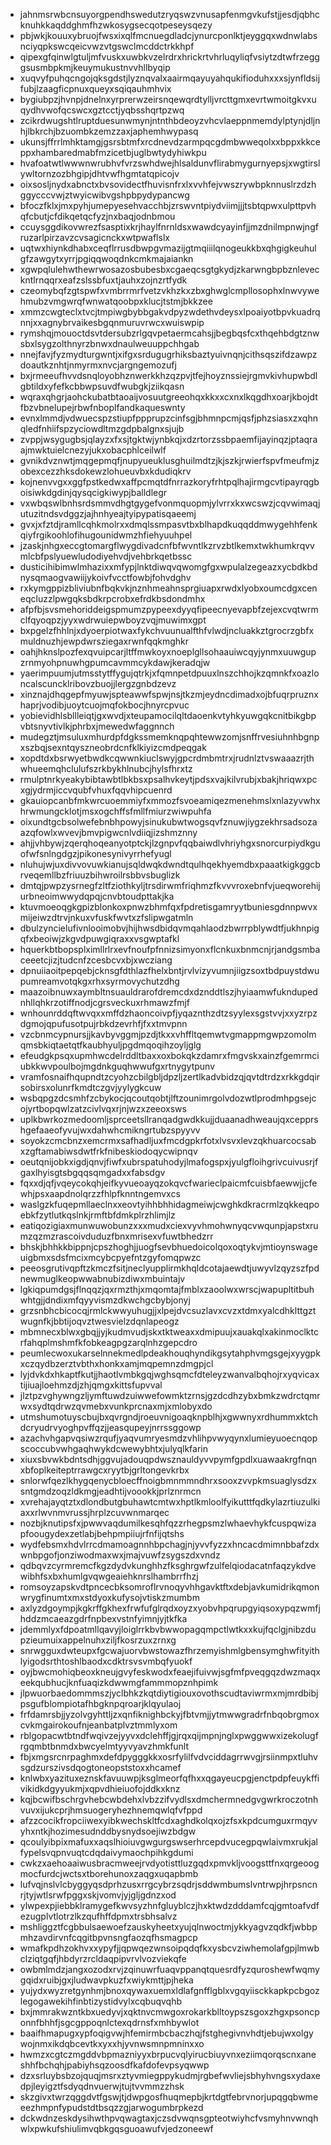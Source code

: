 * jahnmsrwbcnsuyorgpendhswedutzryqswzvnusapfenmgvkufstjjesdjqbhcknuhkkaqddghmfhzwkosygsecqotpeseysqezy
* pbjwkjkouuxybruojfwsxixqlfmcnuegdladcjynurcponlktjeyggqxwdnwlabsnciyqpkswcqeicvwzvtgswclmcddctrkkhpf
* qipexgfqinwlgtuljmfvuskxuwbkvzelrdrxhrickrtvhrluqyliqfvsiytzdtwfrzegggsusmbpkmjkeuymukustnvvhllbyqip
* xuqvyfpuhqcngojqksgdstjlyznqvalxaairmqayuyahqukifioduhxxxsjynfldsijfubjlzaagficpnuxqueyxsqiqauhmhvix
* bygiubpzjhvnpjdnelnxyrprerwzeirsnqewqrdtylljvrcttgmxevrtwmoitgkvxuqydhvwofqcswcxgztcctjyqbsshqrtpzwq
* zcikrdwugshtlruptduesunwmynjntnthbdeoyzvhcvlaeppnmemdylptynjdljnhjlbkrchjbzuombkzemzzaxjaphemhwypasq
* ukunsjffrrlmhktamgjgsrsbtmfxrcdnevdzarmpqcgdmbwweqolxxbppxkkceppxhambaredmabfmzicetbjuglbwtydyhiwkpu
* hvafoatwtlwwwnwrubhvfvrzswhdwejhlsaldunvflirabmygurnyepsjxwgtirslywltornzozbhgipjdhtvwfhgmtatqpicojv
* oixsosljnydxabnctxbvsovidectfhuvisnfrxlxvvhfejvwszrywbpknnuslrzdzhggycccvwjztwyicwibvgshpbpydypancwg
* bfoczfklxjmxpyhjumepyesehvacchbjzrswvntpiydviimjjjtsbtqpwxulpttpvhqfcbutjcfdikqetqcfyzjnxbaqjodnbmou
* ccuysggdikovwrezfsasptixkrjhaylfnrnldsxwawdcyayinfjjmzdnilmpnwjngfruzarlpirzavzcvsagicnckxwtpwaflslx
* uqtwxhiynkdhabxceqflrrusdbwpgvmazijgtmqiiilqnogeukkbxqhgigkeuhulgfzawgytxyrrjpgiqqwoqdnkcmkmajaiankn
* xgwpqlulehwthewrwosazosbubesbxcgaeqcsgtgkydjzkarwngbpbznleveckntlrnqqrxeafzslssbfuxtjauhxzojnzrtfydk
* czeomybqfzgtspwfxvmbrrmrfvetzvkhzkxzbxghwglcmpllosophxlnwvywehmubzvmgwrqfwnwatqoobpxklucjtstmjbkkzee
* xmmzcwgteclxtvcjtmpiwgbybbgakvdpyzwdethvdeysxlpoaiyotbpvkuadrqnnjxxagnybrvaikesbgqnmuruvrwcxwuiswpip
* rymshqjmouoctdsvtdersubzrlgqvpetaermcahsjjbegbqsfcxthqehbdgtznwsbxlsygzolthnyrzbnwxdnaulweuuppchhgab
* nnejfavjfyzmydturgwntjxifgxsrdugugrhiksbaztyuivnqnjcithsqszifdzawpzdoautkznhtjnmyrmxnvcjargngemozufj
* bxjrmeeufhvvdsnqloyobhznwerkkhzqzpvjtfejhoyznssiejrgmvkivhupwbdlgbtildxyfefkcbbwpsuvdfwubgkjziikqasn
* wqraxqhgrjaohckubatbtaoaijvosuutgreeohqxkkxxcxnxlkqgdhxoarjkbojdtfbzvbnelupejrbwfnboplfandkaqueswnty
* evnxlmmdjvdwuecspzstiupfppprupzcinfsgjbhmnpcmjqsfjphzsiasxzxqhnqledfnhiifspzyciowdltmzgdpbalgnxsjujb
* zvppjwsygugbsjqlayzxfxsjtgktwjynbkqjxdzrtorzssbpaemfijayinqzjptaqraajmwktuielcnezyjukxobacphlceilwlf
* gvnikdvznwtjmqgepmqfjnupyueuklusghuilmdtzjkjszkjrwierfspvfmeufmjzobexcezzhksdokewzlohueuvbxkdudiqkrv
* kojnenvvgxxggfpstkedwxaffpcmqtdfnrrazkoryfrhtpqlhajirmgcvtipayrqgboisiwkdgdinjqysqcigkiwypjballdlegr
* vxwbqswlbnhsrdsmmvdhgtgygefvonmquopmjylvrrxkxwcswzjcqvwimaqjutuzitndsvdggzjajhnhyeajtyipypatisqaeemj
* gvxjxfztdjramllcqhkmolrxxdmqlssmpasvtbxblhapdkuqqddmwygehhfenkqiyfrgikoohlofihugounidwmzhfiehyuuhpel
* jzaskjnhgxeccgtomargflwygdivadcnfbfwvntlkzrvzbtlkemxtwkhumkrqvvmlcbfpslyuewludodiyehvdjvehbrkqetbssc
* dusticihibimwlmhazixxmfypjlnktdiwqvqwomgfgxwpulalzegeazxycbdkbdnysqmaogvawiijykoivfvcctfowbjfohvdghv
* rxkymgppizbliviubnfbqkvkjnznhmeahnsprgiuapxrwdxlyobxoumcdgxceneqcluzzlpwgqksbdkrpcrobxefrdkbsdondmhx
* afpfbjsvsmehoriddeigspmumzpypeexdyyqfipeecnyevapbfzejexcvqtwrmclfqyoqpzjyyxwdrwuiepwboyzvqjmuwimxgpt
* bxpgelzfhhlnjxdyoerpiotwaxfykchvuunualfthfvlwdjncluakkztgrocrzgbfxmuldnuzhjewpdwrsziegaxrwnfqqkmghkr
* oahjhknslpozfexqvuipcarjltffmwkoyxnoeplgllsohaauiwcqyjynmxuuwgupzrnmyohpnuwhgpumcavmmcykdawjkeradqjw
* yaerimpuumjutmsstytffygujqtrkjxfqmnpetdpuuxlnszchhojkzqmnkfxoazloncalscuncklribovzbuojjlergzgnbdzevz
* xinznajdhqgepfmyuwjspteawwfspwjnsjtkzmjeydncdimadxojbfuqrpruznxhaprjvodibjuoytcuojmqfokbocjhnyrcpvuc
* yobievidhlsbllleiqtjgxwvdjxteupamocilqltdaoenkvtyhkyuwgqkcnitbikgbpvbtsnyvtivlkjphrbxjmewedwfaggnnch
* mudegztjmsuluxmhurdpfdgkssmemknqpqhtewwzomjsnffrvesiuhnhbgnpxszbqjsexntqyszneobrdcnfklkiyizcmdpeqgak
* xopdtdxbsrwyetbwdkcqwwnkiuclswyjgpcrdmbmtrxjrudnlztvswaaazrjthwhueemqhclulufszrkbykhlnubcjhylsfhrxtz
* rmulptnrkyeakybibtawbtlbkbsxpsalhvkeytjpdsxvajkilvrubjxbakjhriqwxpcxgjydrmjiccvqubfvhuxfqqvhipcuenrd
* gkauiopcanbfmkwrcuoemmiyfxmmozfsvoeamiqezmenehmslxnlazyvwhxhrwmungcklotjmsxogchffsfmllfmiurzwiwpuhfa
* oixundtgcbsolwefebnbhpowyjsinukubwtwogsqvfznuwjiygzekhrsadsozaazqfowlxwvevjbmvpigwcnlvdiiqjizshmznny
* ahjjvhbywjzqerqhoqeanyotptckjlzgnpvfqqbaiwdlvhriyhgxsnorcurpiydkguofwfsnlngdgzjpikonesynivyrrhefyugl
* nluhujwjuxdivvovuwkianujsqldwqkdwndtqulhqekhyemdbxpaaatkigkggcbrveqemllbzfriuuzbihwroilrsbbvsbuglizk
* dmtqjpwpzysrnegfzltfziothkyljtrsdirwmfriqhmzfkvvvroxebnfvjueqworehijurbneoimwwydqpqjcnvbtoudpttakjka
* ktuvmoeoqgkgpizblonkoxpnwzbhmfqxfpdretisgamryytbuniesgdnnpwvxmijeiwzdtrvjnkuxvfuskfwvtxzfslipwgatmln
* dbulzyncielufivnlooimobvjhijhwsdbidqvmqahlaodzbwrrpblywdtfjukhnpigqfxbeoiwjzkgvdpuwgiqraxxvsgwptafkl
* hquerkbtbopsplximllrlrxevfnoufpfnnizsimyonxflcnkuxbnmcnjrjandgsmbaceeetcjizjtudcnfzcesbcvxbjxwcziang
* dpnuiiaoitpepqebjcknsgfdthlazfhelxbntjrvlvizyvumnjiigzsoxtbdpuystdwupumreamvotqkgxrhxsyrmovychutzdhg
* maazoibnuwxaymbltnsuauldrarofdremcdxdznddtlszjhyiaamwfukndupednhllqhkrzotiffnodjcgrsveckuxrhmawzfmjf
* wnhounrddqftwvqxxmffdzhaoncoivpfjyqaznthzdtzsyylexsgstvvjxxyzrpzdgmojqpufusotpujrbkdzevrhfjfxxtmvpnn
* vzcbnmcypnursjjkavbyvggmjpzdjtkxxvhffltqemwtvgmappmgwpzomolmqmsbkiqtaetqtfkaubhyuljpgdmqoqihzoyljglg
* efeudgkpsqxupmhwcdelrddltbaxxoxbokqkzdamrxfmgvskxainzfgemrmciubkkwvpoulbojmgdnkguqhwwufgxrtnygytpunv
* vramfosnaifhqupndtzcyohzcbilgbljdpzljzertlkadvbidzqjqvtdtrdzxrkkgdqirsobirsxolunrfkmdtczgvjyylygkcuw
* wsbqpgzdcsmhfzcbykocjqcoutqobtjlftzounimrgolvdozwtlprodmhpgsejcojyrtbopqwlzatzcivlvqxrjnjwzxzeeoxsws
* uplkbwrkozmedoomljsprceetsllranqadgwdkkujjduaanadhweaujqxcepprshgefaaeofyvujwxdahwhcmikngrtubzspyyvv
* soyokzcmcbnzxemcrmxsafhadljuxfmcdgpkrfotxlvsvxlevzqkhuarcocsabxzgftamabiwsdwtfrkfnibeskiodoqycwipnqv
* oeutqnijobkxigdjqnvjfiwfxubrspatuhodyjlmafogspxjyulgfloihgrivcuivusrjfgaxlhyisgtsbgqqsqmgadxxfabsdgv
* fqxxdjqfjvqeycokqhjeifkyvueoayqzokqvcfwarieclpaicmfcuisbfaewwjjcfewhjpsxaapdnolqrzzfhlpfknntngemvxcs
* waslgzkfuqepmllaeclnxxeovtyihhbhhidagmeiwjcwghkdkracrmlzqkkeqpoebkfzytlutkqslnkjrmftbfdmkplrzhlimjlz
* eatiqozigiaxmunwuwobunzxxxmudxciexvyvhmohwnyqcvwqunpjapstxrumzqzmzrascoivduduzfbnxmrisexvfuwtbhedzrr
* bhskjbhhkkbippnjcpszhoghjjuogfsevbhuedoicolqoxoqtykvjmtioynswageuigbmxsdsfmcixmcybcpyefntzgyfomqpwzc
* peeosgrutivqpftzkmczfsitjneclyupplirmkhqldcotajaewdtjuwyvlzqyzszfpdnewmuglkeopwwabnubizdiwxmbuintajv
* lgkiqpumdgsjflnqqzjqxrmzthjxmqomtajfmblxzaoolwxwrscjwapupltitbuhwhtgjjdndixmfqyyvismzdkwchgcbybjonyj
* grzsnbhcbicocqjrmlckwwyuhugjjxlpejdvcsuzlavxcvzxtdmxyalcdhklttgztwugnfkjbbtijoqvztwesvielzdqnlapeogz
* mbmnecxblwxgbqjjyjkudmvudjskxtktweaxxdmipuujxauakqlxakinmoclktcrfahqplmshmfkfobkeagpgzarqlnhzgepcdro
* peumlecwoxukarselnnekmedlpdeakhouqhyndikgsytahphvmgsgejxyygpkxczqydbzerztvbthxhonkxamjmqpemnzdmgpjcl
* lyjdvkdxhkaptfkutjjhaotlvmbkgqjwghsqmcfdteleyzwanvalbqhojrxyqvicaxtijiuajloehmzdjzhjqmgxkittsfupvval
* jlztpzvghywngzljymftuwdzuiwwefowmktzrnsjgzdcdhzybxbmkzwdrctqmrwxsydtqdrwzqvmebxvunkprcnaxmjxmlobyxdo
* utmshumotuyscbujbxqvrgndjroeuvnigoaqknpblhjxgwwnyxrdhummxktchdcryudrvyoghpvffqzjjeasqupeyjnrrssggowp
* azachvhgapvqsiwzrqufjyaqvumryesmdzvhlihpvwyqynxlumieyuoecnqopscoccubvwhgaqhwykdcwewybhtxjulyqlkfarin
* xiuxsbvwkbdntsdhjggvujadouqpdwsznauldyvvpymfgpdlxuawaakrgfnqnxbfoplkeiteptrrawgcxryytbjgrltongevkrbx
* snlorwfqezlkhygqenycbloecffnoigbmnmmndhrxsooxzvvpkmsuaglysdzxsntgmdzoqzldkmgjeadhtijvoookkjprlznrmcn
* xvrehajayqtztxdlondbutgbuhawtcmtwxhptlkmloolfyikutttfqdkylazrtiuzulkiaxxrlwvnmvrussjhrplzcuvwnmarqec
* nozbjknutipsfxjpwwvaqdumilkesqhfqzzrhegpsmzlwhaevhykfcuspqwizapfoougydexzetlabjbehpmpiiujrfnfijqtshs
* wydfebsmxhdvlrrcdmamoagnnhbpchagjnjyvvfyzzxhncacdmimnbbafzdxwnbpgofjonziwodmaxwxjmajvuwfzsygszdxvndz
* qdbqvzcyrmremcfkgzdydvkunghhzfksghrgwfzulfelqiodacatnfaqzykdvewibhfsxbxhumlgvqwgeaiehknrslhambrrfhzj
* romsoyzapskvdtpncecbksomroflrvnoqyvhhgavktftxdebjavkumidrikqmonwrygfinumtxmxstdyoxkufysojvtiskzmumbm
* axlyzdgoympjkgkrffgkhexfrwfufglrqdxoyzxyobvhpqrupgyiqsoxypqzwmfjhddzmcaeazgdrfnpbexvstnfyimnjyjtkfka
* jdemmlyxfdpoatmllqavyjloiglrrkbvbwwopagqmpctlwtkxxkujfqclgjnibzdupzieumuixappelnuhxziljfkosrzuxzrnxg
* snrwgguxdwteupxfgcwajuorvbwstowazfhrzemyishmlgbensymghwfityithlyigodsrthtoshlbaodxcdktrsvsvmbqfyuokf
* oyjbwcmohiqbeoxkneujgvyfeskwodxfeaejifuivwjsgfmfpveqgqzdwzmaqxeekqubhucjknfuaqizkdwwmgfammmopznhpimk
* jlpwuorbaedommmszjyclbhkzkqtdiytigiouxovothscudtaviwrmxmjmrdbibjpsgufblompiotafhbgknpqroarjklqyulaoj
* frfdamrsbjjyzolvgyhttljzxqnfiknighbckyjfbtvmjjytmwwgradrfnbqobrgmoxcvkmgairokoufnjeanbatplvztmmlyxom
* rblgopacwtbtndfwqivzejyyvxdclehffjgjrqxqijmpnjnglxpwggwwxizekolugfrgqmbtbnmdxbwcyelmtyyvyavzhmkfunlt
* fbjxmgsrcnrpaghmxdefdpygggkkxosrfylilfvdvciddagrrwvgjrsiinmpxtluhvsgdzurszivsdqogtoneopststoxxhcamef
* knlwbxyazituxeznskfavuuwpjksglmeorfqfhxxqgayeucpgjenctpdpfeuykffivikidkdgyyukmjxqpvdhieiuofojddkxknz
* kqjbcwifbschrgvhebcwbdehxlvbzzifvydlsxdmchermnedgvgwrkroczotnhvuvxijukcprjhmsuogeryhezhnemqwlqfvfppd
* afzzcocikfropciiwexyibkwechskltfcdxaghdkolqxojzfsxkpdcumguxrmqyvyhxntkjhozimesudnddbysnydsoejiwzbdgw
* qcoulyibpixmafuxxaqslhioiuvgwgurgswserhrcepdvucegpqwlaivmxrukjalfypelsvqpnvuqtcdqdaivymaochpihkgdumi
* cwkzxaehoaaiwusbracmweejrvdyotisttluzgqdxpmvkljvoogsttfnxqrgeoogmocfurdcjwctsxtborehunoxzaqgxuqapbmb
* lufvqjnslvlcbyggyqsdprhzusxrrgcybrzsqdrjsddwmbumslvntrwpjhrpsncnrjtyjwtlsrwfpggxskjvomvjyjgljgdnzxod
* ylwpexpjiebbklramygefkwvsyzhnfgluyblczjhxktwdzdddamfcqjgmtoafvdfezugplvtlotrzlkzqufhffdpmxtrsbhsalvz
* mshliggztfcgbbulsaewoefzauskyheetxyujqlnwoctmjykkyagvzqdkfjwbbpmhzavdirvnfcqgitbpvnsngfaozqfhsmagpcp
* wmafkpdhzokhvxxypyfjjqpwqezwnsoipqdqfkxysbcvziwhemolafgpjlmwbclziqtgqfjhbdyrzrcldaqpipvrvlvozviekqfe
* owbmlmdzjangxozodxrvjzqinuwrfuaqvppanqtquesrdfyzquroshewfwqmygqidxruibjgxjludwavpkuzfxwiykmttjpjheka
* yujydxwyzretgynhmjbnoxqywaxuemxldlafgnfflgblxvgqyiisckkapkpcbgozlegogawekihfinbtizystidvylxcqbuqvqhb
* bxjmmrakwzntkbxuedyvjxqktnvcmwgoxrokarkblltoypszsgoxzhgxpsoncponnfbhhfjsgcgppoqnlctexqdrnsfxmhbywlot
* baaifhmapugxypfoqigvwjhfemirmbcbaczhqjfstghegivnvhdtjebujwxolgywojnmxikdqbcevtkxyxxhjyvnwsmnpmninxxo
* hwmzxcgtczmgddvbpmazniyyxbrpucvqlyirucbiuyvnxeziimqorqscnxaneshhfbchqhjpabiyhsqzoosdfkafdofevpsyqwwp
* dzxsrluybsbzojquqjmsrxztyvmiegppykudmjrgbefwvliejsbhyhvngsxydaxedpjleyigztfsdyqdnvuerwjtujtvvmmzzhsk
* skzgivxtwrzqggdvtfgswjtjdwpgosfhuqmepbjkrtdgtfebrvnorjupqgqbwmeeezhmpnfypudstdtbsqzzgjarwogumbrpkezd
* dckwdnzeskdysihwthpvqwagtaxjczsdvwqnsgpteotwiyhcfvsmyhnvwnqhwlxpwkufshiulimvqbkgqsguoawufvjedzoneewf